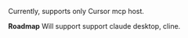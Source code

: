 Currently, supports only Cursor mcp host. 

**Roadmap**
Will support support claude desktop, cline. 
